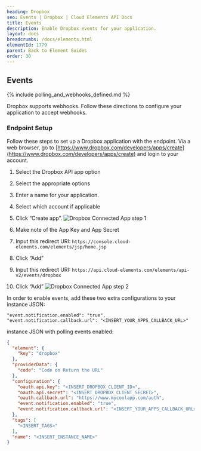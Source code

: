 ```yaml
---
heading: Dropbox
seo: Events | Dropbox | Cloud Elements API Docs
title: Events
description: Enable Dropbox events for your application.
layout: docs
breadcrumbs: /docs/elements.html
elementId: 1779
parent: Back to Element Guides
order: 30
---
```


## Events

{% include polling_and_webhooks_defined.md %}

Dropbox supports webhooks.  Follow these directions to configure your application to accept webhooks.

### Endpoint Setup

Follow these steps to set up a Dropbox application with the endpoint. Via a web browser, go to [https://www.dropbox.com/developers/apps/create](https://www.dropbox.com/developers/apps/create) and login to your account.

1. Select the Dropbox API app option

2. Select the appropriate options

3. Enter a name for your application.

4. Select which account if applicable

5. Click “Create app”.
![Dropbox Connected App step 1](http://cloud-elements.com/wp-content/uploads/2016/03/DropboxAPI1.png)

6. Make note of the App Key and App Secret

7. Input this redirect URI:  `https://console.cloud-elements.com/elements/jsp/home.jsp`

8. Click “Add”

9. Input this redirect URI:  `https://api.cloud-elements.com/elements/api-v2/events/dropbox`

10. Click “Add”
![Dropbox Connected App step 2](http://cloud-elements.com/wp-content/uploads/2016/03/DropboxAPI3.png)

In order to enable events, add these two extra configurations to your instance JSON:

```
"event.notification.enabled": "true",
"event.notification.callback.url": "<INSERT_YOUR_APPS_CALLBACK_URL>"
```

instance JSON with polling events enabled:

```json
{
  "element": {
    "key": "dropbox"
  },
  "providerData": {
    "code": "Code on Return the URL"
  },
  "configuration": {
    "oauth.api.key": "<INSERT_DROPBOX_CLIENT_ID>",
    "oauth.api.secret": "<INSERT_DROPBOX_CLIENT_SECRET>",
    "oauth.callback.url": "https://www.mycoolapp.com/auth",
    "event.notification.enabled": "true",
    "event.notification.callback.url": "<INSERT_YOUR_APPS_CALLBACK_URL>"
  },
  "tags": [
    "<INSERT_TAGS>"
  ],
  "name": "<INSERT_INSTANCE_NAME>"
}
```
